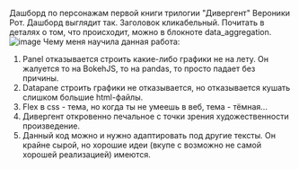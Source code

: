 Дашборд по персонажам первой книги трилогии "Дивергент" Вероники Рот. Дашборд выглядит так. Заголовок кликабельный. Почитать в деталях о том, что происходит, можно в блокноте data_aggregation.
![image](https://github.com/AnnaNik334743/DivergentDashboard/assets/90194307/b016c756-749e-4c6c-a129-c29e9d648a85)
Чему меня научила данная работа:
1. Panel отказывается строить какие-либо графики не на лету. Он жалуется то на BokehJS, то на pandas, то просто падает без причины.
2. Datapane строить графики не отказывается, но отказывается кушать слишком большие html-файлы.
3. Flex в css - тема, но когда ты не умеешь в веб, тема - тёмная...
4. Дивергент откровенно печальное с точки зрения художественности произведение. 
5. Данный код можно и нужно адаптировать под другие тексты. Он крайне сырой, но хорошие идеи (вкупе с возможно не самой хорошей реализацией) имеются.
